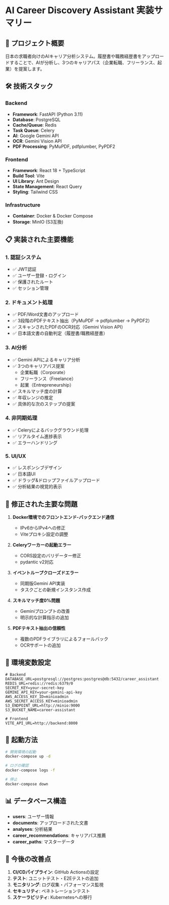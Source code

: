 # AI Career Discovery Assistant 実装サマリー

## 🚀 プロジェクト概要
日本の求職者向けのAIキャリア分析システム。履歴書や職務経歴書をアップロードすることで、AIが分析し、3つのキャリアパス（企業転職、フリーランス、起業）を提案します。

## 🛠️ 技術スタック

### Backend
- **Framework**: FastAPI (Python 3.11)
- **Database**: PostgreSQL
- **Cache/Queue**: Redis
- **Task Queue**: Celery
- **AI**: Google Gemini API
- **OCR**: Gemini Vision API
- **PDF Processing**: PyMuPDF, pdfplumber, PyPDF2

### Frontend
- **Framework**: React 18 + TypeScript
- **Build Tool**: Vite
- **UI Library**: Ant Design
- **State Management**: React Query
- **Styling**: Tailwind CSS

### Infrastructure
- **Container**: Docker & Docker Compose
- **Storage**: MinIO (S3互換)

## 📋 実装された主要機能

### 1. 認証システム
- ✅ JWT認証
- ✅ ユーザー登録・ログイン
- ✅ 保護されたルート
- ✅ セッション管理

### 2. ドキュメント処理
- ✅ PDF/Word文書のアップロード
- ✅ 3段階のPDFテキスト抽出（PyMuPDF → pdfplumber → PyPDF2）
- ✅ スキャンされたPDFのOCR対応（Gemini Vision API）
- ✅ 日本語文書の自動判定（履歴書/職務経歴書）

### 3. AI分析
- ✅ Gemini APIによるキャリア分析
- ✅ 3つのキャリアパス提案
  - 企業転職（Corporate）
  - フリーランス（Freelance）
  - 起業（Entrepreneurship）
- ✅ スキルマッチ度の計算
- ✅ 年収レンジの推定
- ✅ 具体的な次のステップの提案

### 4. 非同期処理
- ✅ Celeryによるバックグラウンド処理
- ✅ リアルタイム進捗表示
- ✅ エラーハンドリング

### 5. UI/UX
- ✅ レスポンシブデザイン
- ✅ 日本語UI
- ✅ ドラッグ&ドロップファイルアップロード
- ✅ 分析結果の視覚的表示

## 🐛 修正された主要な問題

1. **Docker環境でのフロントエンド-バックエンド通信**
   - IPv6からIPv4への修正
   - Viteプロキシ設定の調整

2. **Celeryワーカーの起動エラー**
   - CORS設定のバリデーター修正
   - pydantic v2対応

3. **イベントループクローズドエラー**
   - 同期版Gemini API実装
   - タスクごとの新規インスタンス作成

4. **スキルマッチ度0%問題**
   - Geminiプロンプトの改善
   - 明示的な計算指示の追加

5. **PDFテキスト抽出の信頼性**
   - 複数のPDFライブラリによるフォールバック
   - OCRサポートの追加

## 📝 環境変数設定

```env
# Backend
DATABASE_URL=postgresql://postgres:postgres@db:5432/career_assistant
REDIS_URL=redis://redis:6379/0
SECRET_KEY=your-secret-key
GEMINI_API_KEY=your-gemini-api-key
AWS_ACCESS_KEY_ID=minioadmin
AWS_SECRET_ACCESS_KEY=minioadmin
S3_ENDPOINT_URL=http://minio:9000
S3_BUCKET_NAME=career-assistant

# Frontend
VITE_API_URL=http://backend:8000
```

## 🚦 起動方法

```bash
# 開発環境の起動
docker-compose up -d

# ログの確認
docker-compose logs -f

# 停止
docker-compose down
```

## 📊 データベース構造

- **users**: ユーザー情報
- **documents**: アップロードされた文書
- **analyses**: 分析結果
- **career_recommendations**: キャリアパス推薦
- **career_paths**: マスターデータ

## 🔄 今後の改善点

1. **CI/CDパイプライン**: GitHub Actionsの設定
2. **テスト**: ユニットテスト・E2Eテストの追加
3. **モニタリング**: ログ収集・パフォーマンス監視
4. **セキュリティ**: ペネトレーションテスト
5. **スケーラビリティ**: Kubernetesへの移行